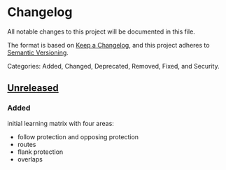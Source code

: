 # Changelog
All notable changes to this project will be documented in this file.

The format is based on [Keep a Changelog](https://keepachangelog.com/en/1.0.0/),
and this project adheres to [Semantic Versioning](https://semver.org/spec/v2.0.0.html).

Categories: Added, Changed, Deprecated, Removed, Fixed, and Security.

## [Unreleased]

### Added

initial learning matrix with four areas:

* follow protection and opposing protection
* routes
* flank protection
* overlaps


[Unreleased]: https://github.com/RailEduKit/Learning-Matrix-Railway-Signalling/tree/main
